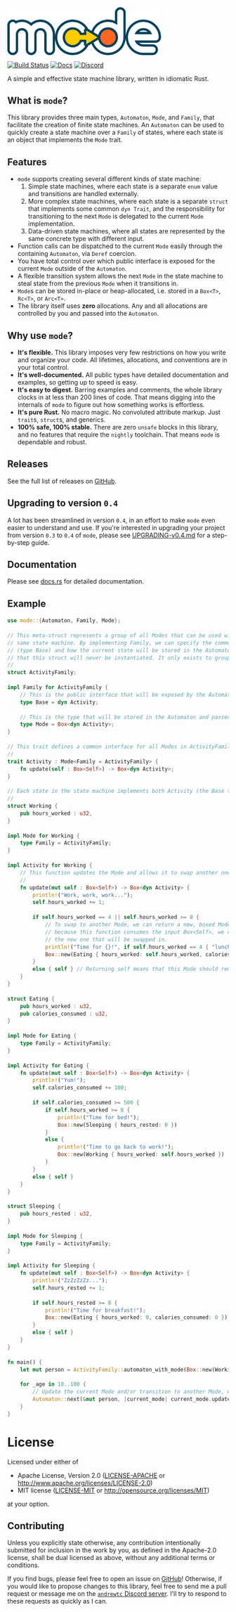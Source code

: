<img src="mode-logo.svg" alt="mode" style="display: block; width: 25em; margin: 0 0 1em;">

[![Build Status](https://github.com/andrewtc/mode/actions/workflows/rust.yml/badge.svg?branch=master)](https://github.com/andrewtc/mode/actions/workflows/rust.yml?branch=master)
[![Docs](https://docs.rs/mode/badge.svg)](https://docs.rs/mode)
[![Discord](https://img.shields.io/discord/1408632789347336316?logo=discord)](https://discord.gg/QyWYW6WB)

A simple and effective state machine library, written in idiomatic Rust.

## What is `mode`?
This library provides three main types, `Automaton`, `Mode`, and `Family`, that facilitate the creation of finite state
machines. An `Automaton` can be used to quickly create a state machine over a `Family` of states, where each state is an
object that implements the `Mode` trait.

## Features
 - `mode` supports creating several different kinds of state machine:
    1. Simple state machines, where each state is a separate `enum` value and transitions are handled externally.
    2. More complex state machines, where each state is a separate `struct` that implements some common `dyn Trait`, and
       the responsibility for transitioning to the next `Mode` is delegated to the current `Mode` implementation.
    3. Data-driven state machines, where all states are represented by the same concrete type with different input.
 - Function calls can be dispatched to the current `Mode` easily through the containing `Automaton`, via `Deref`
   coercion.
 - You have total control over which public interface is exposed for the current `Mode` outside of the `Automaton`.
 - A flexible transition system allows the next `Mode` in the state machine to steal state from the previous `Mode` when
   it transitions in.
 - `Mode`s can be stored in-place or heap-allocated, i.e. stored in a `Box<T>`, `Rc<T>`, or `Arc<T>`.
 - The library itself uses **zero** allocations. Any and all allocations are controlled by you and passed into the
   `Automaton`.

## Why use `mode`?

 - **It's flexible.** This library imposes very few restrictions on how you write and organize your code. All lifetimes,
   allocations, and conventions are in your total control.
 - **It's well-documented.** All public types have detailed documentation and examples, so getting up to speed is easy.
 - **It's easy to digest.** Barring examples and comments, the whole library clocks in at less than 200 lines of code.
   That means digging into the internals of `mode` to figure out how something works is effortless.
 - **It's pure Rust.** No macro magic. No convoluted attribute markup. Just `trait`s, `struct`s, and generics.
 - **100% safe, 100% stable.** There are zero `unsafe` blocks in this library, and no features that require the
   `nightly` toolchain. That means `mode` is dependable and robust.

## Releases

See the full list of releases on [GitHub](https://github.com/andrewtc/mode/releases).

## Upgrading to version `0.4`

A lot has been streamlined in version `0.4`, in an effort to make `mode` even easier to understand and use. If you're
interested in upgrading your project from version `0.3` to `0.4` of `mode`, please see
[UPGRADING-v0.4.md](UPGRADING-v0.4.md) for a step-by-step guide.

## Documentation

Please see [docs.rs](https://docs.rs/mode) for detailed documentation.

## Example

```rust
use mode::{Automaton, Family, Mode};

// This meta-struct represents a group of all Modes that can be used with the same Automaton, i.e. all states in the
// same state machine. By implementing Family, we can specify the common interface that will be exposed for all states
// (type Base) and how the current state will be stored in the Automaton (type Mode). The important thing to note is
// that this struct will never be instantiated. It only exists to group a set of states (Modes) together.
// 
struct ActivityFamily;

impl Family for ActivityFamily {
    // This is the public interface that will be exposed by the Automaton for all Modes in this Family.
    type Base = dyn Activity;

    // This is the type that will be stored in the Automaton and passed into the Automaton::next() function.
    type Mode = Box<dyn Activity>;
}

// This trait defines a common interface for all Modes in ActivityFamily.
//
trait Activity : Mode<Family = ActivityFamily> {
    fn update(self : Box<Self>) -> Box<dyn Activity>;
}

// Each state in the state machine implements both Activity (the Base type) and Mode.
//
struct Working {
    pub hours_worked : u32,
}

impl Mode for Working {
    type Family = ActivityFamily;
}

impl Activity for Working {
    // This function updates the Mode and allows it to swap another one in as current, when ready.
    //
    fn update(mut self : Box<Self>) -> Box<dyn Activity> {
        println!("Work, work, work...");
        self.hours_worked += 1;

        if self.hours_worked == 4 || self.hours_worked >= 8 {
            // To swap to another Mode, we can return a new, boxed Mode with the same signature as this one. Note that
            // because this function consumes the input Box<Self>, we can freely move state out of this Mode and into
            // the new one that will be swapped in.
            println!("Time for {}!", if self.hours_worked == 4 { "lunch" } else { "dinner" });
            Box::new(Eating { hours_worked: self.hours_worked, calories_consumed: 0 })
        }
        else { self } // Returning self means that this Mode should remain current.
    }
}

struct Eating {
    pub hours_worked : u32,
    pub calories_consumed : u32,
}

impl Mode for Eating {
    type Family = ActivityFamily;
}

impl Activity for Eating {
    fn update(mut self : Box<Self>) -> Box<dyn Activity> {
        println!("Yum!");
        self.calories_consumed += 100;

        if self.calories_consumed >= 500 {
            if self.hours_worked >= 8 {
                println!("Time for bed!");
                Box::new(Sleeping { hours_rested: 0 })
            }
            else {
                println!("Time to go back to work!");
                Box::new(Working { hours_worked: self.hours_worked })
            }
        }
        else { self }
    }
}

struct Sleeping {
    pub hours_rested : u32,
}

impl Mode for Sleeping {
    type Family = ActivityFamily;
}

impl Activity for Sleeping {
    fn update(mut self : Box<Self>) -> Box<dyn Activity> {
        println!("ZzZzZzZz...");
        self.hours_rested += 1;

        if self.hours_rested >= 8 {
            println!("Time for breakfast!");
            Box::new(Eating { hours_worked: 0, calories_consumed: 0 })
        }
        else { self }
    }
}

fn main() {
    let mut person = ActivityFamily::automaton_with_mode(Box::new(Working { hours_worked: 0 }));
    
    for _age in 18..100 {
        // Update the current Mode and/or transition to another Mode, when the current Mode requests it.
        Automaton::next(&mut person, |current_mode| current_mode.update());
    }
}
```

# License

Licensed under either of

 * Apache License, Version 2.0 ([LICENSE-APACHE](https://github.com/andrewtc/mode/blob/master/LICENSE-APACHE) or 
   http://www.apache.org/licenses/LICENSE-2.0)
 * MIT license ([LICENSE-MIT](https://github.com/andrewtc/mode/blob/master/LICENSE-MIT) or
   http://opensource.org/licenses/MIT)

at your option.

## Contributing

Unless you explicitly state otherwise, any contribution intentionally submitted for inclusion in the work by you, as
defined in the Apache-2.0 license, shall be dual licensed as above, without any additional terms or conditions.

If you find bugs, please feel free to open an issue on [GitHub](https://github.com/andrewtc/mode/issues)! Otherwise, if
you would like to propose changes to this library, feel free to send me a pull request or message me on the 
[`andrewtc` Discord server](https://discord.gg/QyWYW6WB). I'll try to respond to these requests as quickly as I can.
